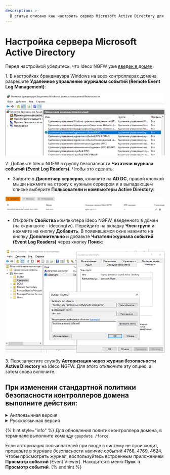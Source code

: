 ```yaml
---
description: >-
  В статье описано как настроить сервер Microsoft Active Directory для работы с Ideco NGFW.
---
```


# Настройка сервера Microsoft Active Directory

Перед настройкой убедитесь, что Ideco NGFW уже [введен в домен](settings\users\active-directory\entering-the-server-into-the-domain.md).

1\. В настройках брандмауэра Windows на всех контроллерах домена разрешите **Удаленное управление журналом событий (Remote Event Log Management)**:

![](/.gitbook/assets/active-directory-user-authorization.png)

2\. Добавьте Ideco NGFW в группу безопасности **Читатели журнала событий (Event Log Readers)**. Чтобы это сделать:

  * Зайдите в **Диспетчер серверов**, кликните на **AD DC**, правой кнопкой мыши нажмите на строку с нужным сервером и в выпадающем списке выберите **Пользователи и компьютеры Active Directory**:

![](/.gitbook/assets/active-directory2.png)

  * Откройте **Свойства** компьютера Ideco NGFW, введенного в домен (на скриншоте - idecongfw). Перейдите на вкладку **Член групп** и нажмите на кнопку **Добавить**. В появившемся окне нажмите на кнопку **Дополнительно** и добавьте **Читатели журнала событий (Event Log Readers)** через кнопку **Поиск**:

![](/.gitbook/assets/active-directory3.png)

3\. Перезапустите службу **Авторизация через журнал безопасности Active Directory** на Ideco NGFW. Для этого отключите эту опцию, а затем снова включите.

## При изменении стандартной политики безопасности контроллеров домена выполните действия:

<details>

<summary>Англоязычная версия</summary>

![](/.gitbook/assets/active-directory-user-authorization1.gif)

1\. Откройте **Group policy management**.

2\. Выберите **Forest: Доменное имя AD -> Domains -> Доменное имя AD**.

3\. Нажмите правой кнопкой мыши по **Default Domain policy** и выберите **Edit**.

4\. В открывшемся окне перейдите по пути **Computer configuration -> Policies -> Windows Settings -> Security Settings -> Advanced Audit Policy Configuration -> Audit Policies -> Logon/Logoff**.

5\. Дважды кликните по **Audit Logon**.

6\. В открывшемся окне на вкладке **Policy** включите **Configure the following audit event** и выберите **Success**.

7\. Нажмите **Apply** и **OK**.

8\. В папке **Audit Policies** перейдите в **Account Logon**.

9\. Дважды кликните по **Audit Kerberos Authentication Service** и повторите действия из пункта 6.

10\. Повторите пункты 8 и 9 для **Audit Kerberos Service Ticket Operations**.

</details>

<details>

<summary>Русскоязычная версия</summary>

![](/.gitbook/assets/active-directory-user-authorization.gif)

1\. Откройте **Управление групповой политикой**.

2\. Выберите **Лес: Доменное имя AD -> Домены -> Доменное имя AD**.

3\. Нажмите правой кнопкой мыши по **Default Domain policy** и выберите **Изменить**.

4\. В открывшемся окне перейдите по пути **Конфигурация компьютера -> Политики -> Конфигурация Windows -> Параметры безопасности -> Конфигурация расширенной политики аудита -> Политики аудита -> Вход/Выход**.

5\. Дважды кликните по **Аудит входа в систему**.

6\. В открывшемся окне на вкладке **Политика** включите **Настроить следующие события аудита** и выберите **Успех**.

7\. Нажмите **Применить** и **OK**.

8\. В папке **Политики аудита** перейдите в **Вход учетной записи**.

9\. Дважды кликните по **Аудит службы проверки подлинности Kerberos** и повторите действия из пункта 6.

10\. Повторите пункты 8 и 9 для **Аудита операций с билетами службы Kerberos**.

</details>

{% hint style="info" %}
Для обновления политик контроллера домена, в терминале выполните команду `gpupdate /force`.

Если авторизация пользователей при входе в систему не происходит, проверьте в журнале безопасности наличие событий 4768, 4769, 4624. Чтобы просмотреть журнал, воспользуйтесь встроенным приложением **Просмотр событий** (Event Viewer). Находится в меню **Пуск -> Просмотр событий**.
{% endhint %}